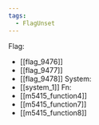 ```yaml
---
tags:
  - FlagUnset
---
```

Flag:
- [[flag_9476]]
- [[flag_9477]]
- [[flag_9478]]
System:
- [[system_1]]
Fn:
- [[m5415_function4]]
- [[m5415_function7]]
- [[m5415_function8]]
